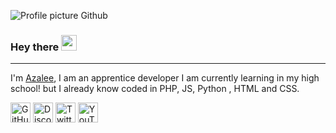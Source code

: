 ﻿![Profile picture Github](https://avatars.githubusercontent.com/u/82237910?s=400&u=358985e0e89ce2ace1f1642a539e8fdd830f9a44&v=4)

### Hey there <img src="https://media.giphy.com/media/hvRJCLFzcasrR4ia7z/giphy.gif" width="25px">

---

I'm [Azalee](https://www.youtube.com/channel/UC7DjT1Wzgchw8c49pdeIKDg), I am an apprentice developer I am currently learning in my high school! but I already know coded in PHP, JS, Python , HTML and CSS.

<a href="https://github.com/Zaelee"><img alt="GitHub - Zaelee" title="GitHub - Zaelee" height="32" width="32" src="https://raw.githubusercontent.com/peterthehan/peterthehan/master/assets/github.svg"></a> <a href="https://discord.gg/vQBctPJstu"><img alt="Discord - Azalee#2006" title="Discord - Azalee#2006" height="32" width="32" src="https://raw.githubusercontent.com/peterthehan/peterthehan/master/assets/discord.svg"></a> <a href="https://twitter.com/azogbn"><img alt="Twitter - azogbn" title="Twitter - azogbn" height="32" width="32" src="https://raw.githubusercontent.com/peterthehan/peterthehan/master/assets/twitter.svg"></a> <a href="https://www.youtube.com/channel/UC7DjT1Wzgchw8c49pdeIKDg"><img alt="YouTube - Azalee" title="YouTube - Azalee" height="32" width="32" src="https://raw.githubusercontent.com/peterthehan/peterthehan/master/assets/youtube.svg"></a>

```
